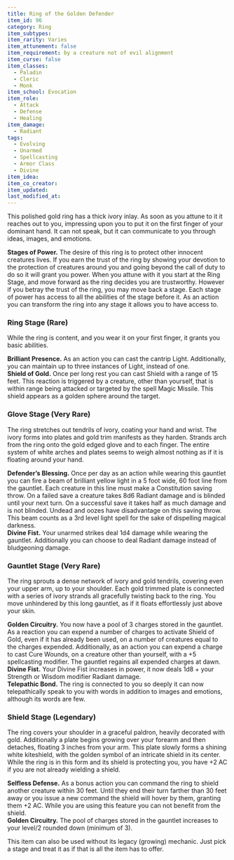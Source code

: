 ```yaml
---
title: Ring of the Golden Defender
item_id: 96
category: Ring
item_subtypes:
item_rarity: Varies
item_attunement: false
item_requirement: by a creature not of evil alignment
item_curse: false
item_classes:
  - Paladin
  - Cleric
  - Monk
item_school: Evocation
item_role:
  - Attack
  - Defense
  - Healing
item_damage:
  - Radiant
tags:
  - Evolving
  - Unarmed
  - Spellcasting
  - Armor Class
  - Divine
item_idea:
item_co_creator:
item_updated:
last_modified_at:
---
```


This polished gold ring has a thick ivory inlay. As soon as you attune to it it reaches out to you, impressing upon you to put it on the first finger of your dominant hand. It can not speak, but it can communicate to you through ideas, images, and emotions.

**Stages of Power.** The desire of this ring is to protect other innocent creatures lives. If you earn the trust of the ring by showing your devotion to the protection of creatures around you and going beyond the call of duty to do so it will grant you power. When you attune with it you start at the Ring Stage, and move forward as the ring decides you are trustworthy. However if you betray the trust of the ring, you may move back a stage.
Each stage of power has access to all the abilities of the stage before it. As an action you can transform the ring into any stage it allows you to have access to.

<!--excerpt-->
### Ring Stage (Rare)
While the ring is content, and you wear it on your first finger, it grants you basic abilities.

**Brilliant Presence.** As an action you can cast the cantrip <magic-spell>Light</magic-spell>. Additionally, you can maintain up to three instances of <magic-spell>Light</magic-spell>, instead of one.    
**Shield of Gold.** Once per long rest you can cast <magic-spell>Shield</magic-spell> with a range of 15 feet. This reaction is triggered by a creature, other than yourself, that is within range being attacked or targeted by the spell Magic Missile. This shield appears as a golden sphere around the target.

### Glove Stage (Very Rare)
The ring stretches out tendrils of ivory, coating your hand and wrist. The ivory forms into plates and gold trim manifests as they harden. Strands arch from the ring onto the gold edged glove and to each finger. The entire system of white arches and plates seems to weigh almost nothing as if it is floating around your hand.

**Defender’s Blessing.** Once per day as an action while wearing this gauntlet you can fire a beam of brilliant yellow light in a 5 foot wide, 60 foot line from the gauntlet. Each creature in this line must make a Constitution saving throw. On a failed save a creature takes 8d6 Radiant damage and is blinded until your next turn. On a successful save it takes half as much damage and is not blinded. Undead and oozes have disadvantage on this saving throw. This beam counts as a 3rd level light spell for the sake of dispelling magical darkness.    
**Divine Fist.** Your unarmed strikes deal 1d4 damage while wearing the gauntlet. Additionally you can choose to deal Radiant damage instead of bludgeoning damage.

### Gauntlet Stage (Very Rare)
The ring sprouts a dense network of ivory and gold tendrils, covering even your upper arm, up to your shoulder. Each gold trimmed plate is connected with a series of ivory strands all gracefully twisting back to the ring. You move unhindered by this long gauntlet, as if it floats effortlessly just above your skin.

**Golden Circuitry.** You now have a pool of 3 charges stored in the gauntlet. As a reaction you can expend a number of charges to activate Shield of Gold, even if it has already been used, on a number of creatures equal to the charges expended.
Additionally, as an action you can expend a charge to cast <magic-spell>Cure Wounds</magic-spell>, on a creature other than yourself, with a +5 spellcasting modifier.
The gauntlet regains all expended charges at dawn.    
**Divine Fist.** Your Divine Fist increases in power, it now deals 1d8 + your Strength or Wisdom modifier Radiant damage.    
**Telepathic Bond.** The ring is connected to you so deeply it can now telepathically speak to you with words in addition to images and emotions, although its words are few.

### Shield Stage (Legendary)
The ring covers your shoulder in a graceful paldron, heavily decorated with gold. Additionally a plate begins growing over your forearm and then detaches, floating 3 inches from your arm. This plate slowly forms a shining white kiteshield, with the golden symbol of an intricate shield in its center.
While the ring is in this form and its shield is protecting you, you have +2 AC if you are not already wielding a shield.

**Selfless Defense.** As a bonus action you can command the ring to shield another creature within 30 feet. Until they end their turn farther than 30 feet away or you issue a new command the shield will hover by them, granting them +2 AC. While you are using this feature you can not benefit from the shield.    
**Golden Circuitry.** The pool of charges stored in the gauntlet increases to your level/2 rounded down (minimum of 3).

<div class="note">
This item can also be used without its legacy (growing) mechanic. Just pick a stage and treat it as if that is all the item has to offer.
</div>